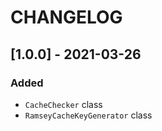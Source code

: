 # CHANGELOG

## [1.0.0] - 2021-03-26

### Added
- `CacheChecker` class
- `RamseyCacheKeyGenerator` class
